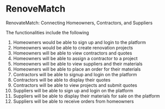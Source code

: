 # RenoveMatch
RenovateMatch: Connecting Homeowners, Contractors, and Suppliers

The functionalities include the following
1. Homeowners would be able to sign up and login to the platform
2. Homeowners would be able to create renovation projects
3. Homeowners will be able to view contractors and quotes
4. Homeowners will be able to assign a contractor to a project
5. Homeowners will be able to view suppliers and their materials
6. Homeowners will be able to place an order for their materials
7. Contractors will be able to signup and login on the platform
8. Contractors will be able to display their quotes
9. Contractors will be able to view projects and submit quotes
10. Suppliers will be able to sign up and login on the platform
11. Suppliers will be able to display their materials for sale on the platform
12. Suppliers will be able to receive orders from homeowners
